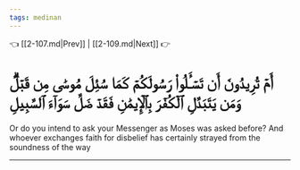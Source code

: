 ```yaml
---
tags: medinan
---
```


👈 [[2-107.md|Prev]] | [[2-109.md|Next]] 👉

# أَمۡ تُرِيدُونَ أَن تَسۡـَٔلُواْ رَسُولَكُمۡ كَمَا سُئِلَ مُوسَىٰ مِن قَبۡلُۗ وَمَن يَتَبَدَّلِ ٱلۡكُفۡرَ بِٱلۡإِيمَٰنِ فَقَدۡ ضَلَّ سَوَآءَ ٱلسَّبِيلِ

Or do you intend to ask your Messenger as Moses was asked before? And whoever exchanges faith for disbelief has certainly strayed from the soundness of the way

---

